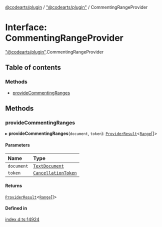 [@codearts/plugin](../README.md) / ["@codearts/plugin"](../modules/_codearts_plugin_.md) / CommentingRangeProvider

# Interface: CommentingRangeProvider

["@codearts/plugin"](../modules/_codearts_plugin_.md).CommentingRangeProvider

## Table of contents

### Methods

- [provideCommentingRanges](codearts_plugin_.CommentingRangeProvider.md#providecommentingranges)

## Methods

### provideCommentingRanges

▸ **provideCommentingRanges**(`document`, `token`): [`ProviderResult`](../modules/_codearts_plugin_.md#providerresult)<[`Range`](../classes/codearts_plugin_.Range.md)[]\>

#### Parameters

| Name | Type |
| :------ | :------ |
| `document` | [`TextDocument`](codearts_plugin_.TextDocument.md) |
| `token` | [`CancellationToken`](codearts_plugin_.CancellationToken.md) |

#### Returns

[`ProviderResult`](../modules/_codearts_plugin_.md#providerresult)<[`Range`](../classes/codearts_plugin_.Range.md)[]\>

#### Defined in

[index.d.ts:14924](https://github.com/huaweicloud/cloudide-plugin-api/blob/d4de966/index.d.ts#L14924)
